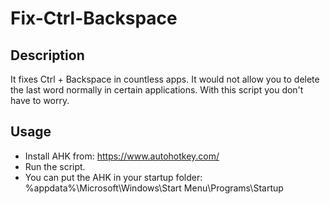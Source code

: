 
# Fix-Ctrl-Backspace
## Description
It fixes Ctrl + Backspace in countless apps. It would not allow you to delete the last word normally in certain applications. With this script you don't have to worry.

## Usage
- Install AHK
from: https://www.autohotkey.com/
- Run the script.
- You can put the AHK in your startup folder: %appdata%\Microsoft\Windows\Start Menu\Programs\Startup
